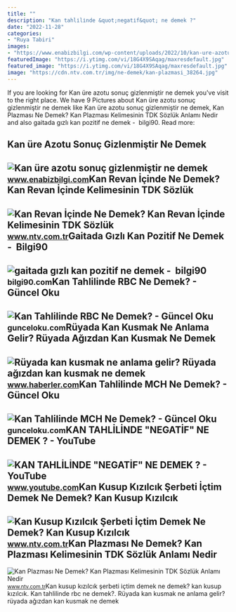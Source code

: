 ```yaml
---
title: ""
description: "Kan tahli̇li̇nde &quot;negati̇f&quot; ne demek ?"
date: "2022-11-28"
categories:
- "Ruya Tabiri"
images:
- "https://www.enabizbilgi.com/wp-content/uploads/2022/10/kan-ure-azotu-sonuc-gizlenmistir-ne-demek-1024x552.jpg"
featuredImage: "https://i.ytimg.com/vi/18G4X9SAqag/maxresdefault.jpg"
featured_image: "https://i.ytimg.com/vi/18G4X9SAqag/maxresdefault.jpg"
image: "https://cdn.ntv.com.tr/img/ne-demek/kan-plazmasi_38264.jpg"
---
```


If you are looking for Kan üre azotu sonuç gizlenmiştir ne demek you've visit to the right place. We have 9 Pictures about Kan üre azotu sonuç gizlenmiştir ne demek like Kan üre azotu sonuç gizlenmiştir ne demek, Kan Plazması Ne Demek? Kan Plazması Kelimesinin TDK Sözlük Anlamı Nedir and also gaitada gızlı kan pozitif ne demek - ️ bilgi90. Read more:

Kan üre Azotu Sonuç Gizlenmiştir Ne Demek
-----------------------------------------

 ![Kan üre azotu sonuç gizlenmiştir ne demek](https://www.enabizbilgi.com/wp-content/uploads/2022/10/kan-ure-azotu-sonuc-gizlenmistir-ne-demek-1024x552.jpg) <small>www.enabizbilgi.com</small>Kan Revan İçinde Ne Demek? Kan Revan İçinde Kelimesinin TDK Sözlük
------------------------------------------------------------------

 ![Kan Revan İçinde Ne Demek? Kan Revan İçinde Kelimesinin TDK Sözlük](https://cdn.ntv.com.tr/img/ne-demek/kan-revan-icinde_38049.jpg) <small>www.ntv.com.tr</small>Gaitada Gızlı Kan Pozitif Ne Demek - ️ Bilgi90
----------------------------------------------

 ![gaitada gızlı kan pozitif ne demek - ️ bilgi90](https://cdn.memorial.com.tr/files/Uploads/1/27/diskidagizlikantestinedirneicinyapilirjpg_2e95.jpg) <small>bilgi90.com</small>Kan Tahlilinde RBC Ne Demek? - Güncel Oku
-----------------------------------------

 ![Kan Tahlilinde RBC Ne Demek? - Güncel Oku](https://gunceloku.com/uploads/kan-tahlilinde-rbc-ne-demek-63695158ab802.jpg) <small>gunceloku.com</small>Rüyada Kan Kusmak Ne Anlama Gelir? Rüyada Ağızdan Kan Kusmak Ne Demek
---------------------------------------------------------------------

 ![Rüyada kan kusmak ne anlama gelir? Rüyada ağızdan kan kusmak ne demek](https://i.hbrcdn.com/haber/2022/10/04/ruyada-kan-kusmak-ne-anlama-gelir-ruyada-agizdan-15333330_921_amp.jpg) <small>www.haberler.com</small>Kan Tahlilinde MCH Ne Demek? - Güncel Oku
-----------------------------------------

 ![Kan Tahlilinde MCH Ne Demek? - Güncel Oku](https://gunceloku.com/uploads/kan-tahlilinde-mch-ne-demek-6373b6948c737.jpg) <small>gunceloku.com</small>KAN TAHLİLİNDE "NEGATİF" NE DEMEK ? - YouTube
---------------------------------------------

 ![KAN TAHLİLİNDE "NEGATİF" NE DEMEK ? - YouTube](https://i.ytimg.com/vi/18G4X9SAqag/maxresdefault.jpg) <small>www.youtube.com</small>Kan Kusup Kızılcık Şerbeti İçtim Demek Ne Demek? Kan Kusup Kızılcık
-------------------------------------------------------------------

 ![Kan Kusup Kızılcık Şerbeti İçtim Demek Ne Demek? Kan Kusup Kızılcık](https://cdn.ntv.com.tr/img/ne-demek/kan-kusup-kizilcik-serbeti-ictim-demek_38045.jpg) <small>www.ntv.com.tr</small>Kan Plazması Ne Demek? Kan Plazması Kelimesinin TDK Sözlük Anlamı Nedir
-----------------------------------------------------------------------

 ![Kan Plazması Ne Demek? Kan Plazması Kelimesinin TDK Sözlük Anlamı Nedir](https://cdn.ntv.com.tr/img/ne-demek/kan-plazmasi_38264.jpg) <small>www.ntv.com.tr</small>Kan kusup kızılcık şerbeti i̇çtim demek ne demek? kan kusup kızılcık. Kan tahlilinde rbc ne demek?. Rüyada kan kusmak ne anlama gelir? rüyada ağızdan kan kusmak ne demek
